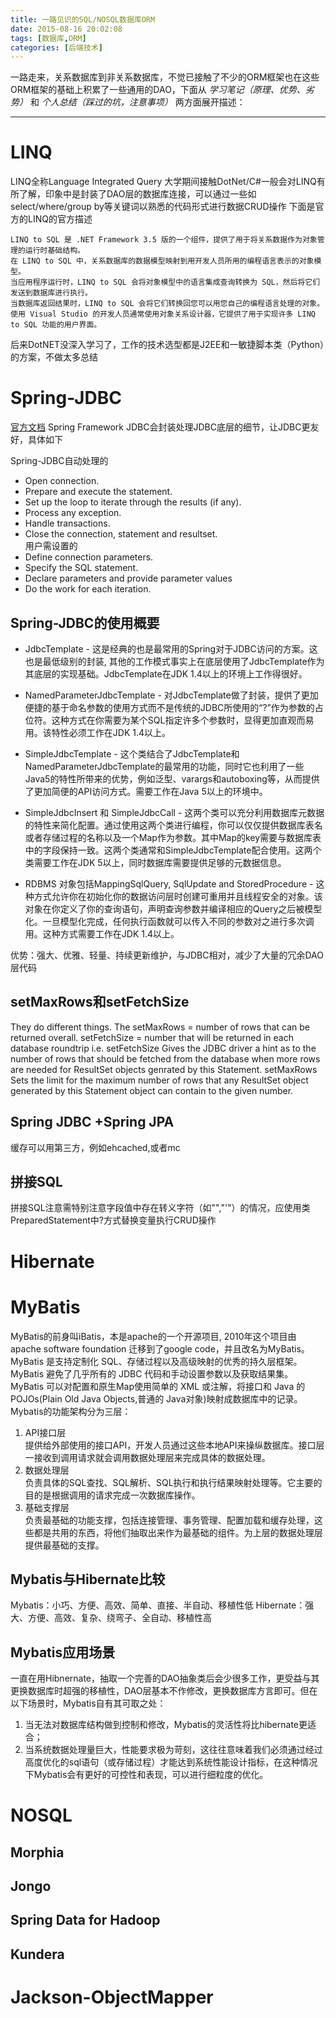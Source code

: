 ```yaml
---
title: 一路见识的SQL/NOSQL数据库ORM
date: 2015-08-16 20:02:08
tags: [数据库,ORM]
categories: [后端技术]
---
```



一路走来，关系数据库到非关系数据库，不觉已接触了不少的ORM框架也在这些ORM框架的基础上积累了一些通用的DAO，下面从 *学习笔记（原理、优势、劣势）* 和 *个人总结（踩过的坑，注意事项）* 两方面展开描述：

- - -
<!-- more -->

# LINQ
LINQ全称Language Integrated Query
大学期间接触DotNet/C#一般会对LINQ有所了解，印象中是封装了DAO层的数据库连接，可以通过一些如select/where/group by等关键词以熟悉的代码形式进行数据CRUD操作
下面是官方的LINQ的官方描述

```
LINQ to SQL 是 .NET Framework 3.5 版的一个组件，提供了用于将关系数据作为对象管理的运行时基础结构。
在 LINQ to SQL 中，关系数据库的数据模型映射到用开发人员所用的编程语言表示的对象模型。
当应用程序运行时，LINQ to SQL 会将对象模型中的语言集成查询转换为 SQL，然后将它们发送到数据库进行执行。
当数据库返回结果时，LINQ to SQL 会将它们转换回您可以用您自己的编程语言处理的对象。
使用 Visual Studio 的开发人员通常使用对象关系设计器，它提供了用于实现许多 LINQ to SQL 功能的用户界面。
```
后来DotNET没深入学习了，工作的技术选型都是J2EE和一敏捷脚本类（Python）的方案，不做太多总结

# Spring-JDBC
[官方文档](http://docs.spring.io/spring/docs/current/spring-framework-reference/html/jdbc.html)
Spring Framework JDBC会封装处理JDBC底层的细节，让JDBC更友好，具体如下

Spring-JDBC自动处理的
* Open  connection.
* Prepare and execute the statement.
* Set up the loop to iterate through the results (if any).
* Process any exception.
* Handle transactions.
* Close the connection, statement and resultset.   
用户需设置的
* Define connection parameters.
* Specify the SQL statement.
* Declare parameters and provide parameter values
* Do the work for each iteration.

## Spring-JDBC的使用概要

* JdbcTemplate - 这是经典的也是最常用的Spring对于JDBC访问的方案。这也是最低级别的封装, 其他的工作模式事实上在底层使用了JdbcTemplate作为其底层的实现基础。JdbcTemplate在JDK 1.4以上的环境上工作得很好。

* NamedParameterJdbcTemplate - 对JdbcTemplate做了封装，提供了更加便捷的基于命名参数的使用方式而不是传统的JDBC所使用的“?”作为参数的占位符。这种方式在你需要为某个SQL指定许多个参数时，显得更加直观而易用。该特性必须工作在JDK 1.4以上。

* SimpleJdbcTemplate - 这个类结合了JdbcTemplate和NamedParameterJdbcTemplate的最常用的功能，同时它也利用了一些Java5的特性所带来的优势，例如泛型、varargs和autoboxing等，从而提供了更加简便的API访问方式。需要工作在Java 5以上的环境中。

* SimpleJdbcInsert 和 SimpleJdbcCall - 这两个类可以充分利用数据库元数据的特性来简化配置。通过使用这两个类进行编程，你可以仅仅提供数据库表名或者存储过程的名称以及一个Map作为参数。其中Map的key需要与数据库表中的字段保持一致。这两个类通常和SimpleJdbcTemplate配合使用。这两个类需要工作在JDK 5以上，同时数据库需要提供足够的元数据信息。

* RDBMS 对象包括MappingSqlQuery, SqlUpdate and StoredProcedure - 这种方式允许你在初始化你的数据访问层时创建可重用并且线程安全的对象。该对象在你定义了你的查询语句，声明查询参数并编译相应的Query之后被模型化。一旦模型化完成，任何执行函数就可以传入不同的参数对之进行多次调用。这种方式需要工作在JDK 1.4以上。

优势：强大、优雅、轻量、持续更新维护，与JDBC相对，减少了大量的冗余DAO层代码

## setMaxRows和setFetchSize
They do different things.
The setMaxRows = number of rows that can be returned overall.
setFetchSize = number that will be returned in each database roundtrip i.e.
setFetchSize Gives the JDBC driver a hint as to the number of rows that should be fetched from the database when more rows are needed for ResultSet objects genrated by this Statement.
setMaxRows Sets the limit for the maximum number of rows that any ResultSet object generated by this Statement object can contain to the given number.

## Spring JDBC +Spring JPA
缓存可以用第三方，例如ehcached,或者mc


## 拼接SQL
拼接SQL注意需特别注意字段值中存在转义字符（如"\","'"）的情况，应使用类PreparedStatement中?方式替换变量执行CRUD操作

# Hibernate


# MyBatis
MyBatis的前身叫iBatis，本是apache的一个开源项目, 2010年这个项目由apache software foundation 迁移到了google code，并且改名为MyBatis。  
MyBatis 是支持定制化 SQL、存储过程以及高级映射的优秀的持久层框架。MyBatis 避免了几乎所有的 JDBC 代码和手动设置参数以及获取结果集。MyBatis 可以对配置和原生Map使用简单的 XML 或注解，将接口和 Java 的 POJOs(Plain Old Java Objects,普通的 Java对象)映射成数据库中的记录。
Mybatis的功能架构分为三层：
1. API接口层  
提供给外部使用的接口API，开发人员通过这些本地API来操纵数据库。接口层一接收到调用请求就会调用数据处理层来完成具体的数据处理。
2. 数据处理层  
负责具体的SQL查找、SQL解析、SQL执行和执行结果映射处理等。它主要的目的是根据调用的请求完成一次数据库操作。
3. 基础支撑层  
负责最基础的功能支撑，包括连接管理、事务管理、配置加载和缓存处理，这些都是共用的东西，将他们抽取出来作为最基础的组件。为上层的数据处理层提供最基础的支撑。

## Mybatis与Hibernate比较
Mybatis：小巧、方便、高效、简单、直接、半自动、移植性低
Hibernate：强大、方便、高效、复杂、绕弯子、全自动、移植性高

## Mybatis应用场景
一直在用Hibnernate，抽取一个完善的DAO抽象类后会少很多工作，更受益与其更换数据库时超强的移植性，DAO层基本不作修改，更换数据库方言即可。但在以下场景时，Mybatis自有其可取之处：
1. 当无法对数据库结构做到控制和修改，Mybatis的灵活性将比hibernate更适合；
2. 当系统数据处理量巨大，性能要求极为苛刻，这往往意味着我们必须通过经过高度优化的sql语句（或存储过程）才能达到系统性能设计指标，在这种情况下Mybatis会有更好的可控性和表现，可以进行细粒度的优化。

# NOSQL

## Morphia

## Jongo

## Spring Data for Hadoop

## Kundera

# Jackson-ObjectMapper
